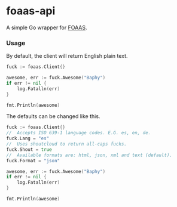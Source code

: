 # foaas-api

A simple Go wrapper for [FOAAS](https://foaas.com).

### Usage

By default, the client will return English plain text.

```go
fuck := foaas.Client{}

awesome, err := fuck.Awesome("Baphy")
if err != nil {
	log.Fatalln(err)
}

fmt.Println(awesome)
```

The defaults can be changed like this.

```go
fuck := foaas.Client{}
//  Accepts ISO 639-1 language codes. E.G. es, en, de.
fuck.Lang = "es"    
//  Uses shoutcloud to return all-caps fucks.
fuck.Shout = true
//  Available formats are: html, json, xml and text (default).
fuck.Format = "json" 

awesome, err := fuck.Awesome("Baphy")
if err != nil {
	log.Fatalln(err)
}

fmt.Println(awesome)
```

